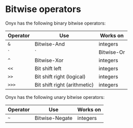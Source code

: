# Bitwise operators

Onyx has the following binary bitwise operators:

| Operator | Use | Works on |
| --- | --- | --- |
| `&` | Bitwise-And | integers |
| `|` | Bitwise-Or | integers |
| `^` | Bitwise-Xor | integers |
| `<<` | Bit shift left | integers |
| `>>` | Bit shift right (logical) | integers |
| `>>>` | Bit shift right (arithmetic) | integers |

Onyx has the following unary bitwise operators:

| Operator | Use | Works on |
| --- | --- | --- |
| `~` | Bitwise-Negate | integers |
